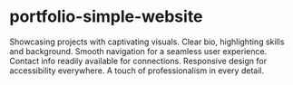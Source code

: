 # portfolio-simple-website
Showcasing projects with captivating visuals. Clear bio, highlighting skills and background. Smooth navigation for a seamless user experience. Contact info readily available for connections. Responsive design for accessibility everywhere. A touch of professionalism in every detail.
